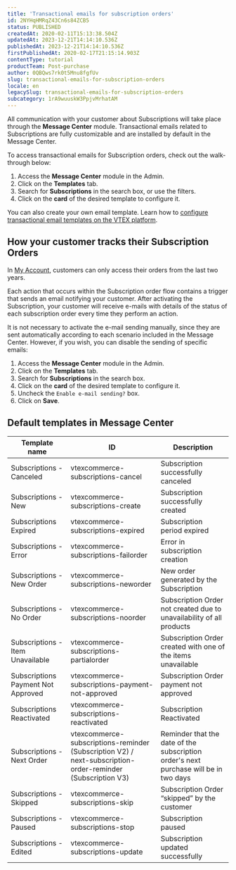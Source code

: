 ```yaml
---
title: 'Transactional emails for subscription orders'
id: 2NYHqHMRqZ43Cn6s84ZCB5
status: PUBLISHED
createdAt: 2020-02-11T15:13:38.504Z
updatedAt: 2023-12-21T14:14:10.536Z
publishedAt: 2023-12-21T14:14:10.536Z
firstPublishedAt: 2020-02-17T21:15:14.903Z
contentType: tutorial
productTeam: Post-purchase
author: 0QBQws7rk0t5Mnu8fgfUv
slug: transactional-emails-for-subscription-orders
locale: en
legacySlug: transactional-emails-for-subscription-orders
subcategory: 1rA9wuuskW3PpjvMrhatAM
---
```


All communication with your customer about Subscriptions will take place through the **Message Center** module. Transactional emails related to Subscriptions are fully customizable and are installed by default in the Message Center.

To access transactional emails for Subscription orders, check out the walk-through below:

1. Access the **Message Center** module in the Admin.
2. Click on the **Templates** tab.
3. Search for **Subscriptions** in the search box, or use the filters.
4. Click on the **card** of the desired template to configure it.

You can also create your own email template. Learn how to [configure transactional email templates on the VTEX platform](https://help.vtex.com/en/tutorial/understanding-the-message-center--tutorials_84).

## How your customer tracks their Subscription Orders

<div class = "alert alert-info">
In <a href="https://help.vtex.com/en/tutorial/how-my-account-works--2BQ3GiqhqGJTXsWVuio3Xh">My Account</a>, customers can only access their orders from the last two years.
</div>

Each action that occurs within the Subscription order flow contains a trigger that sends an email notifying your customer. After activating the Subscription, your customer will receive e-mails with details of the status of each subscription order every time they perform an action.

It is not necessary to activate the e-mail sending manually, since they are sent automatically according to each scenario included in the Message Center. However, if you wish, you can disable the sending of specific emails:

1. Access the **Message Center** module in the Admin.
2. Click on the **Templates** tab.
3. Search for **Subscriptions** in the search box.
4. Click on the **card** of the desired template to configure it.
5. Uncheck the `Enable e-mail sending?` box.
6. Click on **Save**.

## Default templates in Message Center

| Template name                  | ID                                              | Description                                                                       |
|------------------------------------|-------------------------------------------------|---------------------------------------------------------------------------------|
| Subscriptions - Canceled          | vtexcommerce-subscriptions-cancel               | Subscription successfully canceled                                                |
| Subscriptions - New                |  vtexcommerce-subscriptions-create              | Subscription successfully created                                                                                                
| Subscriptions Expired              | vtexcommerce-subscriptions-expired              | Subscription period expired                                                  |
| Subscriptions - Error              | vtexcommerce-subscriptions-failorder            | Error in subscription creation                                                   |
| Subscriptions - New Order          | vtexcommerce-subscriptions-neworder             | New order generated by the Subscription                                              |
| Subscriptions - No Order           | vtexcommerce-subscriptions-noorder              | Subscription Order not created due to unavailability of all products      |
| Subscriptions - Item Unavailable   | vtexcommerce-subscriptions-partialorder         | Subscription Order created with one of the items unavailable            |
| Subscriptions Payment Not Approved | vtexcommerce-subscriptions-payment-not-approved | Subscription Order payment not approved                                  |
| Subscriptions Reactivated          | vtexcommerce-subscriptions-reactivated          | Subscription Reactivated
| Subscriptions - Next Order         | vtexcommerce-subscriptions-reminder (Subscription V2) / next-subscription-order-reminder (Subscription V3)               | Reminder that the date of the subscription order's next purchase will be in two days |
| Subscriptions - Skipped            | vtexcommerce-subscriptions-skip                 | Subscription Order “skipped” by the customer
| Subscriptions - Paused             | vtexcommerce-subscriptions-stop                 | Subscription paused                                                              |
| Subscriptions - Edited             | vtexcommerce-subscriptions-update               | Subscription updated successfully                                               |
